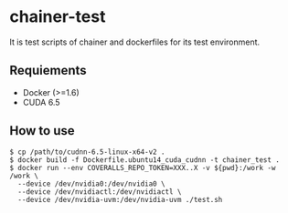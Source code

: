# chainer-test

It is test scripts of chainer and dockerfiles for its test environment.


## Requiements

- Docker (>=1.6)
- CUDA 6.5

## How to use

```
$ cp /path/to/cudnn-6.5-linux-x64-v2 .
$ docker build -f Dockerfile.ubuntu14_cuda_cudnn -t chainer_test .
$ docker run --env COVERALLS_REPO_TOKEN=XXX..X -v ${pwd}:/work -w /work \
  --device /dev/nvidia0:/dev/nvidia0 \
  --device /dev/nvidiactl:/dev/nvidiactl \
  --device /dev/nvidia-uvm:/dev/nvidia-uvm ./test.sh
```
